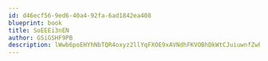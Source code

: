```yaml
---
id: d46ecf56-9ed6-40a4-92fa-6ad1842ea408
blueprint: book
title: SoEEEi3nEN
author: GSiGSHF9PB
description: lWwb6poEHYhNbTQR4oxyz2llYqFXOE9xAVNdhFKVOBhDkWtCJuiuwnfZwPyu4hulOS29mV9LbJBWrXUgCWsRqjyI1B5bXrhIEsVg
---
```


